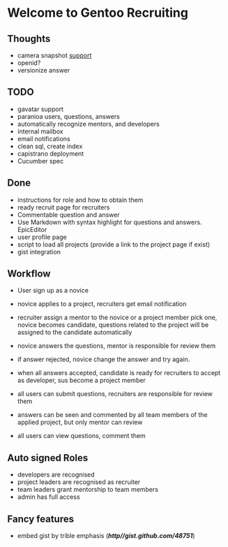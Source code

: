 Welcome to Gentoo Recruiting
=============================

Thoughts
--------

* camera snapshot [support](https://github.com/leemachin/say-cheese/blob/master/say-cheese.js)
* openid?
* versionize answer

TODO
--------

* gavatar support
* paranioa users, questions, answers
* automatically recognize mentors, and developers
* internal mailbox
* email notifications
* clean sql, create index
* capistrano deployment
* Cucumber spec

Done
-----------

* instructions for role and how to obtain them
* ready recruit page for recruiters
* Commentable question and answer
* Use Markdown with syntax highlight for questions and answers.
  EpicEditor
* user profile page
* script to load all projects (provide a link to the project page if
  exist)
* gist integration

Workflow
-----------

* User sign up as a novice
* novice applies to a project, recruiters get email notification
* recruiter assign a mentor to the novice or a project member pick one,
  novice becomes candidate, questions related to the project will be assigned to the candidate
  automatically
* novice answers the questions, mentor is responsible for review them
* if answer rejected, novice change the answer and try again.
* when all answers accepted, candidate is ready for recruiters to accept
  as developer, sus become a project member

* all users can submit questions, recruiters are responsible for review
  them
* answers can be seen and commented by all team members of the applied project, but
  only mentor can review
* all users can view questions, comment them

Auto signed Roles
-----------

* developers are recognised
* project leaders are recognised as recruiter
* team leaders grant mentorship to team members
* admin has full access

Fancy features
---------------

* embed gist by trible emphasis (***http//gist.github.com/48751***)
